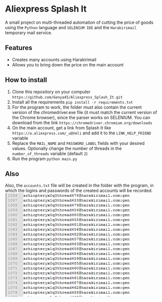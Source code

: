 # Aliexpress Splash It
A small project on multi-threaded automation of cutting the price of goods using the `Python` language and `SELENIUM IDE` and the `Harakirimail` temporary mail service.

## Features
* Creates many accounts using Harakirimail
* Allows you to bring down the price on the main account

## How to install
1. Clone this repository on your computer
`https://github.com/Genya45/Aliexpress_Splash_It.git`
2. Install all the requirements `pip install -r requirements.txt`
3. For the program to work, the folder must also contain the current version of the chromedriver.exe file (it must match the current version of the Chrome browser), since the parser works on SELENIUM. You can download from the link `https://chromedriver.chromium.org/downloads`
4. On the main account, get a link from Splash It like `https://a.aliexpress.com/_uQVeli` and add it to the `LINK_HELP_FRIEND` variable
5. Replace the `MAIL_NAME` and `PASSWORD_LABEL` fields with your desired values. Optionally change the number of threads in the `number_of_threads` variable (default `2`)
6. Run the program
`python main.py`


## Also
Also, the `accounts.txt` file will be created in the folder with the program, in which the logins and passwords of the created accounts will be recorded.
![alt text](https://github.com/Genya45/Aliexpress_Splash_It/blob/main/Screenshot.png)
